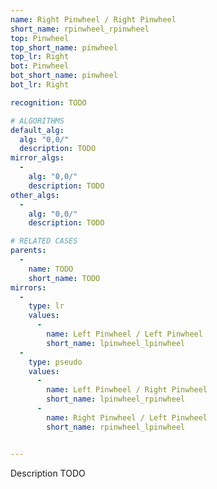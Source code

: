```yaml
---
name: Right Pinwheel / Right Pinwheel
short_name: rpinwheel_rpinwheel
top: Pinwheel
top_short_name: pinwheel
top_lr: Right
bot: Pinwheel
bot_short_name: pinwheel
bot_lr: Right

recognition: TODO

# ALGORITHMS
default_alg:
  alg: "0,0/"
  description: TODO
mirror_algs:
  -
    alg: "0,0/"
    description: TODO
other_algs:
  -
    alg: "0,0/"
    description: TODO

# RELATED CASES
parents:
  -
    name: TODO
    short_name: TODO
mirrors:
  -
    type: lr
    values: 
      -
        name: Left Pinwheel / Left Pinwheel
        short_name: lpinwheel_lpinwheel
  -
    type: pseudo
    values: 
      -
        name: Left Pinwheel / Right Pinwheel
        short_name: lpinwheel_rpinwheel
      -
        name: Right Pinwheel / Left Pinwheel
        short_name: rpinwheel_lpinwheel


---
```


Description TODO

